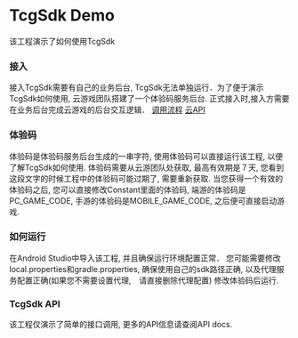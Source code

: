# TcgSdk Demo
该工程演示了如何使用TcgSdk

### 接入
接入TcgSdk需要有自己的业务后台, TcgSdk无法单独运行．为了便于演示TcgSdk如何使用, 云游戏团队搭建了一个体验码服务后台.
正式接入时,接入方需要在业务后台完成云游戏的后台交互逻辑．
[调用流程](https://cloud.tencent.com/document/product/1162/52326)
[云API](https://cloud.tencent.com/document/product/1162/40729)


### 体验码
体验码是体验码服务后台生成的一串字符, 使用体验码可以直接运行该工程, 以便了解TcgSdk如何使用.
体验码需要从云游团队处获取, 最高有效期是７天, 您看到这段文字的时候工程中的体验码可能过期了, 需要重新获取.
当您获得一个有效的体验码之后, 您可以直接修改Constant里面的体验码, 端游的体验码是PC_GAME_CODE,
手游的体验码是MOBILE_GAME_CODE, 之后便可直接启动游戏.

### 如何运行
在Android Studio中导入该工程, 并且确保运行环境配置正常．
您可能需要修改local.properties和gradle.properties, 确保使用自己的sdk路径正确, 以及代理服务配置正确(如果您不需要设置代理,　请直接删除代理配置)
修改体验码后运行.

### TcgSdk API
该工程仅演示了简单的接口调用, 更多的API信息请查阅API docs.
